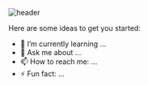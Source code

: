 ![header](https://capsule-render.vercel.app/api?type=waving&color=0:7bed9f,100:1dd1a1&height=210&section=header&text=Welcome%20to&fontColor=f5f5f5&fontSize=46&desc=hyunsik's%20github%20pages&descSize=32&descAlign=62&descAlignY=45&fontAlignY=25)

Here are some ideas to get you started:

- 🌱 I’m currently learning ...
- 💬 Ask me about ...
- 📫 How to reach me: ...
- ⚡ Fun fact: ...

<!--
- 🔭 I’m currently working on ...
- 👯 I’m looking to collaborate on ...
- 🤔 I’m looking for help with ...
- 😄 Pronouns: ...
-->
